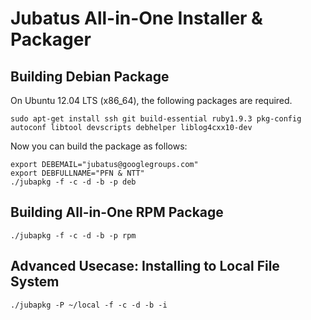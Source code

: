 Jubatus All-in-One Installer & Packager
=======================================

Building Debian Package
-----------------------

On Ubuntu 12.04 LTS (x86\_64), the following packages are required.

```
sudo apt-get install ssh git build-essential ruby1.9.3 pkg-config autoconf libtool devscripts debhelper liblog4cxx10-dev
```

Now you can build the package as follows:

```
export DEBEMAIL="jubatus@googlegroups.com"
export DEBFULLNAME="PFN & NTT"
./jubapkg -f -c -d -b -p deb
```

Building All-in-One RPM Package
--------------------------------------

```
./jubapkg -f -c -d -b -p rpm
```

Advanced Usecase: Installing to Local File System
----------------------------------------------------

```
./jubapkg -P ~/local -f -c -d -b -i
```
